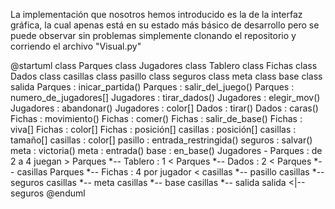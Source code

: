 La implementación que nosotros hemos introducido es la de la interfaz gráfica, la cual apenas está en su estado más básico de desarrollo pero se puede observar sin problemas simplemente clonando el repositorio y corriendo el archivo "Visual.py"

@startuml
class  Parques
class  Jugadores
class  Tablero
class  Fichas 
class  Dados
class  casillas
class  pasillo
class  seguros 
class  meta
class  base
class salida
Parques : inicar_partida()
Parques : salir_del_juego()
Parques : numero_de_jugadores[]
Jugadores : tirar_dados()
Jugadores : elegir_mov()
Jugadores : abandonar()
Jugadores : color[]
Dados : tirar()
Dados : caras()
Fichas : movimiento()
Fichas : comer()
Fichas : salir_de_base()
Fichas : viva[]
Fichas : color[]
Fichas : posición[]
casillas : posición[]
casillas : tamaño[]
casillas : color[]
pasillo : entrada_restringida()
seguros : salvar()
meta : victoria()
meta : entrada()
base : en_base()
Jugadores - Parques : de 2 a 4 juegan >
Parques *-- Tablero : 1 <
Parques *-- Dados : 2 < 
Parques *-- casillas
Parques *-- Fichas : 4 por jugador <
casillas *-- pasillo 
casillas *-- seguros 
casillas *-- meta
casillas *-- base 
casillas *-- salida
salida <|-- seguros
@enduml
